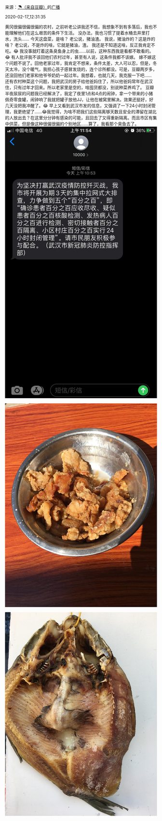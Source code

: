来源：[☂（来自豆瓣）](https://www.douban.com/people/64903057/)的[广播](https://www.douban.com/people/64903057/status/2816635939/)


2020-02-17_12:31:35


黄冈很偏很偏很偏的农村，之前听老公讲我还不信，我想象不到有多落后，我也不能理解他们在这么艰苦的条件下生活。
没办法，我也习惯了提着水桶去井里打水，洗头……
今天这盘菜，是啥？
老公说，猪油渣。
我说，猪油炸的？这是炸的啥？
老公说，不是炸的啥，它就是猪油，渣。
我还是不知道这啥，反正我肯定不吃。😂
我没事就盯着这条臭鱼身上的虫……以前，这种东西我是看都不敢看的。😂
有人批评我不该回他们农村过年，甚至有人说，这条件我都不该嫁。
嫁不嫁这个问题不说了。回他老家过年，我肯定不想来，条件太差，大人可以忍，但是，冬天太冷，没个暖气，我担心孩子感冒发烧的，连个诊所都没。可是，豆瓣两岁多，还没回他们老家和他爷爷奶奶一起过年。我想着，也就几天，我克服一下吧……
还有农村种菜这个问题，我把武汉的房子给他爸妈住了，所以他爸妈常年在武汉住，只有过年才回来。所以老家里是空的，啥囤货都没，别说种菜养鸡了。
豆瓣半夜尿尿的问题我已经解决了，我定了夜里1点和4点的闹钟，拿一个带来的小猪佩奇零食罐，闹钟响了我就把罐子放他JJ，让他在被窝里解决。效果还挺好，好几天没把我冲醒了。😂
早上又看到武汉市发的信息，又强调了一下24小时封闭管理，我更绝望了……😂我觉得，为啥不把我们这些隔离够天数且安全的滞留在湖北的人放出去？在这里分分钟有感染的可能，且回去了又得重新隔离。而且市区有集中供菜，但是像这种很偏很偏的个别地区……算了，我看那个臭鱼去了。
![](./pic/2020-02-17_12:31:35-☂的广播1.jpg)  

![](./pic/2020-02-17_12:31:35-☂的广播2.jpg)  

![](./pic/2020-02-17_12:31:35-☂的广播3.jpg)  

